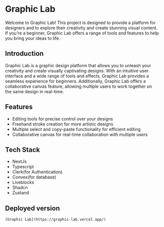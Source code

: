 # Graphic Lab

Welcome to Graphic Lab! This project is designed to provide a platform for designers and to explore their creativity and create stunning visual content. If you're a beginner, Graphic Lab offers a range of tools and features to help you bring your ideas to life.

## Introduction
Graphic Lab is a graphic design platform that allows you to unleash your creativity and create visually captivating designs. With an intuitive user interface and a wide range of tools and effects, Graphic Lab provides a seamless experience for beginners. Additionally, Graphic Lab offers a collaborative canvas feature, allowing multiple users to work together on the same design in real-time.


## Features

- Editing tools for precise control over your designs
- Freehand stroke creation for more artistic designs
- Multiple select and copy-paste functionality for efficient editing
- Collaborative canvas for real-time collaboration with multiple users


## Tech Stack
- NextJs
- Typescript
- Clerk(for Authentication)
- Convex(for database)
- Liveblocks
- Shadcn
- Zustand 

## Deployed version
```
[Graphic Lab](https://graphic-lab.vercel.app/)
```
